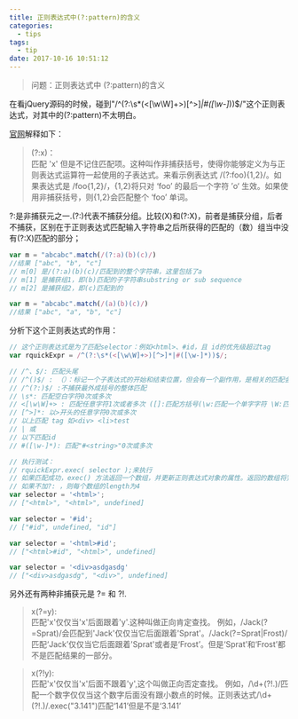 ```yaml
---
title: 正则表达式中(?:pattern)的含义
categories:
  - tips
tags:
  - tip
date: 2017-10-16 10:51:12
---
```

> 问题：正则表达式中 (?:pattern)的含义

在看jQuery源码的时候，碰到"/^(?:\s*(<[\w\W]+>)[^>]*|#([\w-]*))$/"这个正则表达式，对其中的(?:pattern)不太明白。

[官网](https://developer.mozilla.org/zh-CN/docs/Web/JavaScript/Guide/Regular_Expressions)解释如下：  
>(?:x)：   
匹配 'x' 但是不记住匹配项。这种叫作非捕获括号，使得你能够定义为与正则表达式运算符一起使用的子表达式。来看示例表达式 /(?:foo){1,2}/。如果表达式是 /foo{1,2}/，{1,2}将只对 ‘foo’ 的最后一个字符 ’o‘ 生效。如果使用非捕获括号，则{1,2}会匹配整个 ‘foo’ 单词。


?:是非捕获元之一.(?:)代表不捕获分组。比较(X)和(?:X)，前者是捕获分组，后者不捕获，区别在于正则表达式匹配输入字符串之后所获得的匹配的（数）组当中没有(?:X)匹配的部分；
```JavaScript
var m = "abcabc".match(/(?:a)(b)(c)/)
//结果 ["abc", "b", "c"]
// m[0] 是/(?:a)(b)(c)/匹配到的整个字符串，这里包括了a
// m[1] 是捕获组1，即(b)匹配的子字符串substring or sub sequence
// m[2] 是捕获组2，即(c)匹配到的

var m = "abcabc".match(/(a)(b)(c)/)
//结果 ["abc", "a", "b", "c"]
```

分析下这个正则表达式的作用：
```JavaScript
// 这个正则表达式是为了匹配selector：例如<html>、#id，且 id的优先级超过tag
var rquickExpr = /^(?:\s*(<[\w\W]+>)[^>]*|#([\w-]*))$/;

// /^、$/: 匹配头尾
// /^()$/ : （）：标记一个子表达式的开始和结束位置，但会有一个副作用，是相关的匹配会被缓存，所捕获的每个子匹配都按照在正则表达式模式中从左到右出现的顺序存储。缓冲区编号从 1 开始，最多可存储 99 个捕获的子表达式。每个缓冲区都可以使用 \n 访问，其中 n 为一个标识特定缓冲区的一位或两位十进制数。此时可用?:放在第一个选项前来消除这种副作用
// /^(?:)$/ :不捕获最外成括号的整体匹配
// \s*: 匹配空白字符0次或多次
// <[\w\W]+> : 匹配任意字符1次或者多次 ([]:匹配方括号(\w:匹配一个单字字符 \W:匹配一个非单字字符)
// [^>]*: 以>开头的任意字符0次或多次
// 以上匹配 tag 如<div> <li>test
// | 或
// 以下匹配id
// #([\w-]*): 匹配"#<string>"0次或多次

// 执行测试：
// rquickExpr.exec( selector );来执行
// 如果匹配成功，exec() 方法返回一个数组，并更新正则表达式对象的属性。返回的数组将完全匹配成功的文本作为第一项，将正则括号里匹配成功的作为数组填充到后面。
// 如果不加?: ，则每个数组的length为4
var selector = '<html>';
// ["<html>", "<html>", undefined]

var selector = '#id';
// ["#id", undefined, "id"]

var selector = '<html>#id';
// ["<html>#id", "<html>", undefined]

var selector = '<div>asdgasdg'
// ["<div>asdgasdg", "<div>", undefined]


```

另外还有两种非捕获元是 ?= 和 ?!.  
>x(?=y):  	
匹配'x'仅仅当'x'后面跟着'y'.这种叫做正向肯定查找。
例如，/Jack(?=Sprat)/会匹配到'Jack'仅仅当它后面跟着'Sprat'。/Jack(?=Sprat|Frost)/匹配‘Jack’仅仅当它后面跟着'Sprat'或者是‘Frost’。但是‘Sprat’和‘Frost’都不是匹配结果的一部分。


>x(?!y):  
匹配'x'仅仅当'x'后面不跟着'y',这个叫做正向否定查找。
例如，/\d+(?!\.)/匹配一个数字仅仅当这个数字后面没有跟小数点的时候。正则表达式/\d+(?!\.)/.exec("3.141")匹配‘141’但是不是‘3.141’

